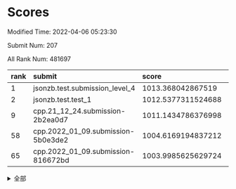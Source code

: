# Scores

Modified Time: 2022-04-06 05:23:30

Submit Num: 207

All Rank Num: 481697

| rank |               submit               |       score        |       sigma        | pk_num |
| :--- | :--------------------------------- | :----------------- | :----------------- | :----- |
| 1    | jsonzb.test.submission_level_4     | 1013.368042867519  | 0.8173504104099453 | 9307   |
| 2    | jsonzb.test.test_1                 | 1012.5377311524688 | 0.7972298761207571 | 9307   |
| 9    | cpp.21_12_24.submission-2b2ea0d7   | 1011.1434786376998 | 0.7831714420999297 | 9308   |
| 58   | cpp.2022_01_09.submission-5b0e3de2 | 1004.6169194837212 | 0.7196123397478472 | 9304   |
| 65   | cpp.2022_01_09.submission-816672bd | 1003.9985625629724 | 0.7167030582000429 | 9304   |


<details>
<summary>全部</summary>

| rank |                 submit                 |       score        |       sigma        | pk_num |
| :--- | :------------------------------------- | :----------------- | :----------------- | :----- |
| 1    | jsonzb.test.submission_level_4         | 1013.368042867519  | 0.8173504104099453 | 9307   |
| 2    | jsonzb.test.test_1                     | 1012.5377311524688 | 0.7972298761207571 | 9307   |
| 3    | gobigger.level_3.submission_level_3_41 | 1011.976402811168  | 0.787512938060303  | 9309   |
| 4    | gobigger.level_3.submission_level_3_45 | 1011.4211200310282 | 0.7947712856194488 | 9308   |
| 5    | gobigger.level_3.submission_level_3_20 | 1011.4205323253341 | 0.7815673324266288 | 9311   |
| 6    | gobigger.level_3.submission_level_3_47 | 1011.4039915792955 | 0.7573403999780712 | 9308   |
| 7    | gobigger.level_3.submission_level_3_14 | 1011.3844072809811 | 0.7716959409101912 | 9308   |
| 8    | gobigger.level_3.submission_level_3_18 | 1011.1656059020745 | 0.7879617472757809 | 9311   |
| 9    | cpp.21_12_24.submission-2b2ea0d7       | 1011.1434786376998 | 0.7831714420999297 | 9308   |
| 10   | gobigger.level_3.submission_level_3_22 | 1011.100175965973  | 0.7763345463756266 | 9307   |
| 11   | gobigger.level_3.submission_level_3_35 | 1011.0997666380448 | 0.7906396512421013 | 9307   |
| 12   | gobigger.level_3.submission_level_3_49 | 1011.0489419606815 | 0.7774275088203758 | 9304   |
| 13   | gobigger.level_3.submission_level_3_5  | 1010.7883003321563 | 0.76473362582935   | 9309   |
| 14   | gobigger.level_3.submission_level_3_25 | 1010.6526920981267 | 0.7631460162592864 | 9306   |
| 15   | gobigger.level_3.submission_level_3_36 | 1010.6230144964193 | 0.7707549586754422 | 9311   |
| 16   | gobigger.level_3.submission_level_3_37 | 1010.6110496249427 | 0.7647764881337907 | 9308   |
| 17   | gobigger.level_3.submission_level_3_48 | 1010.5192146198885 | 0.7607745347455569 | 9312   |
| 18   | gobigger.level_3.submission_level_3_2  | 1010.4393634549062 | 0.7848187248452826 | 9307   |
| 19   | gobigger.level_3.submission_level_3_1  | 1010.4258116740369 | 0.7407564255410706 | 9308   |
| 20   | gobigger.level_3.submission_level_3_21 | 1010.4244873890572 | 0.7576686865096608 | 9308   |
| 21   | gobigger.level_3.submission_level_3_39 | 1010.3946642202882 | 0.7773752054388445 | 9308   |
| 22   | gobigger.level_3.submission_level_3_16 | 1010.2998331126278 | 0.7650316183937979 | 9303   |
| 23   | gobigger.level_3.submission_level_3_12 | 1010.2921848546506 | 0.7628331922061893 | 9311   |
| 24   | gobigger.level_3.submission_level_3_17 | 1010.2426881576555 | 0.7585484494301069 | 9312   |
| 25   | gobigger.level_3.submission_level_3_23 | 1010.2283752660379 | 0.750355815635768  | 9306   |
| 26   | gobigger.level_3.submission_level_3_13 | 1010.1521527130743 | 0.7728236708906688 | 9308   |
| 27   | gobigger.level_3.submission_level_3_43 | 1010.1368620036707 | 0.7395623998431413 | 9309   |
| 28   | gobigger.level_3.submission_level_3_44 | 1009.907553682421  | 0.7575026126402425 | 9306   |
| 29   | gobigger.level_3.submission_level_3_42 | 1009.7877764251112 | 0.749830985537649  | 9304   |
| 30   | gobigger.level_3.submission_level_3_31 | 1009.6669437234518 | 0.7526360606468242 | 9309   |
| 31   | gobigger.level_3.submission_level_3_4  | 1009.635086931199  | 0.7580230072274274 | 9308   |
| 32   | gobigger.level_3.submission_level_3_19 | 1009.6234656121323 | 0.7567554052435684 | 9310   |
| 33   | gobigger.level_3.submission_level_3_27 | 1009.6041818870639 | 0.7512793967684303 | 9312   |
| 34   | gobigger.level_3.submission_level_3_40 | 1009.568906705125  | 0.7530344989549513 | 9308   |
| 35   | gobigger.level_3.submission_level_3_10 | 1009.5551078892574 | 0.7456267797405961 | 9309   |
| 36   | gobigger.level_3.submission_level_3_24 | 1009.5382943684087 | 0.7538801818580781 | 9312   |
| 37   | gobigger.level_3.submission_level_3_28 | 1009.5357697483518 | 0.7471349950495455 | 9313   |
| 38   | gobigger.level_3.submission_level_3_30 | 1009.4974572188801 | 0.7445115487678915 | 9306   |
| 39   | gobigger.level_3.submission_level_3_32 | 1009.4636749065767 | 0.7636760278533444 | 9312   |
| 40   | gobigger.level_3.submission_level_3_34 | 1009.4407989483537 | 0.760550293494389  | 9308   |
| 41   | gobigger.level_3.submission_level_3_11 | 1009.4115747446813 | 0.7395952434622491 | 9308   |
| 42   | gobigger.level_3.submission_level_3_3  | 1009.3270038657793 | 0.7565667792189048 | 9304   |
| 43   | gobigger.level_3.submission_level_3_9  | 1009.3185547771842 | 0.735625167481385  | 9309   |
| 44   | gobigger.level_3.submission_level_3_29 | 1009.1954061514326 | 0.7553943905066882 | 9307   |
| 45   | gobigger.level_3.submission_level_3_7  | 1009.1728243597763 | 0.7558735050759358 | 9307   |
| 46   | gobigger.level_3.submission_level_3_46 | 1009.045816376455  | 0.7368215245135957 | 9310   |
| 47   | gobigger.level_3.submission_level_3_8  | 1008.9288103239398 | 0.7495538404323577 | 9309   |
| 48   | gobigger.level_3.submission_level_3_38 | 1008.7604181485983 | 0.7516346763989145 | 9306   |
| 49   | gobigger.level_3.submission_level_3_26 | 1008.6858159442892 | 0.7555833112522826 | 9308   |
| 50   | gobigger.level_3.submission_level_3_0  | 1008.4286097621244 | 0.7371843679001239 | 9306   |
| 51   | gobigger.level_3.submission_level_3_33 | 1008.3609342010401 | 0.7429301066603252 | 9302   |
| 52   | gobigger.level_3.submission_level_3_15 | 1008.2662189171866 | 0.7234078871874917 | 9309   |
| 53   | gobigger.level_3.submission_level_3_6  | 1008.0199735052629 | 0.7707895629720235 | 9312   |
| 54   | gobigger.level_1.submission_level_1_2  | 1005.3173665762783 | 0.7143058329686546 | 9306   |
| 55   | gobigger.level_1.submission_level_1_34 | 1005.0872569013278 | 0.7248131998061258 | 9307   |
| 56   | gobigger.level_1.submission_level_1_26 | 1004.7957240534421 | 0.714347730491418  | 9309   |
| 57   | gobigger.level_1.submission_level_1_35 | 1004.715013203946  | 0.7263903765528112 | 9303   |
| 58   | cpp.2022_01_09.submission-5b0e3de2     | 1004.6169194837212 | 0.7196123397478472 | 9304   |
| 59   | gobigger.level_1.submission_level_1_19 | 1004.3870581884355 | 0.7200319959543781 | 9307   |
| 60   | gobigger.level_1.submission_level_1_36 | 1004.2135886884944 | 0.7030211944757069 | 9307   |
| 61   | gobigger.level_1.submission_level_1_43 | 1004.2092484475447 | 0.7211374990219893 | 9303   |
| 62   | gobigger.level_1.submission_level_1_20 | 1004.1783371243611 | 0.724667377413169  | 9309   |
| 63   | gobigger.level_1.submission_level_1_31 | 1004.0964205760217 | 0.7197733631026213 | 9307   |
| 64   | gobigger.level_1.submission_level_1_39 | 1004.0778581016739 | 0.7147129585616404 | 9307   |
| 65   | cpp.2022_01_09.submission-816672bd     | 1003.9985625629724 | 0.7167030582000429 | 9304   |
| 66   | gobigger.level_1.submission_level_1_45 | 1003.9284861361949 | 0.7113592039109868 | 9307   |
| 67   | gobigger.level_1.submission_level_1_38 | 1003.9004999657565 | 0.7193684356761688 | 9308   |
| 68   | gobigger.level_1.submission_level_1_11 | 1003.8795911577854 | 0.7240465991667707 | 9308   |
| 69   | gobigger.level_1.submission_level_1_10 | 1003.7606859521316 | 0.7014550578154536 | 9307   |
| 70   | gobigger.level_1.submission_level_1_13 | 1003.72865601436   | 0.7307413683821209 | 9309   |
| 71   | gobigger.level_1.submission_level_1_42 | 1003.6732559031277 | 0.7087695998549508 | 9309   |
| 72   | gobigger.level_1.submission_level_1_37 | 1003.660378262617  | 0.7244723569709578 | 9312   |
| 73   | gobigger.level_1.submission_level_1_0  | 1003.6522497883378 | 0.7231406789852353 | 9310   |
| 74   | gobigger.level_1.submission_level_1_49 | 1003.639526037716  | 0.7170478071158919 | 9309   |
| 75   | gobigger.level_1.submission_level_1_25 | 1003.5646450114538 | 0.7203456080139661 | 9307   |
| 76   | gobigger.level_1.submission_level_1_30 | 1003.5017699585095 | 0.7165085063911113 | 9310   |
| 77   | gobigger.level_1.submission_level_1_33 | 1003.4420819055349 | 0.7068020932208928 | 9306   |
| 78   | gobigger.level_1.submission_level_1_5  | 1003.3839457045284 | 0.7139358145937936 | 9309   |
| 79   | gobigger.level_1.submission_level_1_1  | 1003.3465503733322 | 0.7183265089612254 | 9309   |
| 80   | gobigger.level_1.submission_level_1_29 | 1003.3396254554491 | 0.7203644074066159 | 9300   |
| 81   | gobigger.level_1.submission_level_1_48 | 1003.2803893476449 | 0.7200050335677394 | 9309   |
| 82   | gobigger.level_1.submission_level_1_3  | 1003.1715427125471 | 0.7149588778829057 | 9311   |
| 83   | gobigger.level_1.submission_level_1_17 | 1003.099877290039  | 0.7101414101600485 | 9312   |
| 84   | gobigger.level_1.submission_level_1_16 | 1003.0566222926922 | 0.7162860723541996 | 9311   |
| 85   | gobigger.level_1.submission_level_1_47 | 1003.0345796575633 | 0.7108592315109734 | 9302   |
| 86   | gobigger.level_1.submission_level_1_15 | 1003.0063656449456 | 0.716681735609382  | 9311   |
| 87   | gobigger.level_1.submission_level_1_24 | 1003.0060539996299 | 0.7010924046277563 | 9308   |
| 88   | gobigger.level_1.submission_level_1_12 | 1002.9507507181181 | 0.7120456994871303 | 9312   |
| 89   | gobigger.level_1.submission_level_1_27 | 1002.9402300100694 | 0.7218685139839564 | 9309   |
| 90   | gobigger.level_1.submission_level_1_7  | 1002.9298457100253 | 0.7003230426169741 | 9308   |
| 91   | gobigger.level_1.submission_level_1_4  | 1002.834082841368  | 0.714076573586219  | 9306   |
| 92   | gobigger.level_1.submission_level_1_6  | 1002.7660669908302 | 0.7153241387447976 | 9309   |
| 93   | gobigger.level_1.submission_level_1_41 | 1002.7601872715998 | 0.7078789075544435 | 9309   |
| 94   | gobigger.level_1.submission_level_1_44 | 1002.6955895750438 | 0.7072495475661352 | 9308   |
| 95   | gobigger.level_1.submission_level_1_18 | 1002.6101358626634 | 0.7288135085447839 | 9312   |
| 96   | gobigger.level_1.submission_level_1_21 | 1002.566430836649  | 0.7126942563463843 | 9314   |
| 97   | gobigger.level_1.submission_level_1_28 | 1002.5327732155172 | 0.7058069714075342 | 9308   |
| 98   | gobigger.level_1.submission_level_1_14 | 1002.5281519920575 | 0.711778364570113  | 9307   |
| 99   | gobigger.level_1.submission_level_1_23 | 1002.4963305497143 | 0.7175805934234243 | 9314   |
| 100  | gobigger.level_1.submission_level_1_40 | 1002.4936508080483 | 0.7097928714378291 | 9306   |
| 101  | gobigger.level_1.submission_level_1_46 | 1002.4426071952505 | 0.7142053065715274 | 9312   |
| 102  | gobigger.level_1.submission_level_1_8  | 1002.4312615735619 | 0.7227013515780744 | 9309   |
| 103  | gobigger.level_1.submission_level_1_22 | 1002.2842739734534 | 0.715300638455754  | 9310   |
| 104  | gobigger.level_1.submission_level_1_9  | 1001.7697270580684 | 0.718785266063471  | 9309   |
| 105  | gobigger.level_1.submission_level_1_32 | 1001.331971306386  | 0.712981138472205  | 9311   |
| 106  | gobigger.random.submission_random_13   | 997.4072047082033  | 0.7028115281084888 | 9306   |
| 107  | gobigger.random.submission_random_39   | 996.9884134276716  | 0.7030273519698096 | 9307   |
| 108  | gobigger.random.submission_random_48   | 996.9685870486237  | 0.7138702988870888 | 9308   |
| 109  | gobigger.random.submission_random_41   | 996.8752193288195  | 0.7171556627780196 | 9307   |
| 110  | gobigger.random.submission_random_38   | 996.8636562189525  | 0.7141118229224088 | 9309   |
| 111  | gobigger.random.submission_random_6    | 996.6674259485667  | 0.7389425950139316 | 9306   |
| 112  | gobigger.random.submission_random_7    | 996.6523991380641  | 0.7157988022327256 | 9304   |
| 113  | gobigger.random.submission_random_20   | 996.4140230065698  | 0.7015213219776202 | 9314   |
| 114  | gobigger.random.submission_random_46   | 996.3993231119497  | 0.7126474002696976 | 9309   |
| 115  | gobigger.random.submission_random_22   | 996.3981583565353  | 0.7029533469025683 | 9311   |
| 116  | gobigger.random.submission_random_31   | 996.3857786511973  | 0.7067693671168803 | 9305   |
| 117  | gobigger.random.submission_random_26   | 996.3585510874656  | 0.7057851288404833 | 9302   |
| 118  | gobigger.random.submission_random_14   | 996.349824141094   | 0.7164658912732842 | 9310   |
| 119  | gobigger.random.submission_random_10   | 996.3207143008219  | 0.7014705332496949 | 9306   |
| 120  | gobigger.random.submission_random_12   | 996.2741486823419  | 0.7257230432995702 | 9310   |
| 121  | gobigger.random.submission_random_0    | 996.267024495447   | 0.7005828101772794 | 9310   |
| 122  | gobigger.random.submission_random_11   | 996.2427368239142  | 0.7115677964716529 | 9310   |
| 123  | gobigger.random.submission_random_32   | 996.2299473605876  | 0.7013543849275768 | 9308   |
| 124  | gobigger.random.submission_random_9    | 996.2172250043585  | 0.7182153219256558 | 9307   |
| 125  | gobigger.random.submission_random_16   | 996.1648769985943  | 0.7129134995462115 | 9309   |
| 126  | gobigger.random.submission_random_23   | 996.1473203106589  | 0.6961999612538292 | 9303   |
| 127  | gobigger.random.submission_random_37   | 996.1341750759585  | 0.6974356315393153 | 9306   |
| 128  | gobigger.random.submission_random_1    | 996.0876610018602  | 0.7136045217282352 | 9310   |
| 129  | gobigger.random.submission_random_25   | 995.978963537242   | 0.7037102374433462 | 9304   |
| 130  | gobigger.random.submission_random_40   | 995.9730784091955  | 0.7125385784943418 | 9308   |
| 131  | gobigger.random.submission_random_5    | 995.9690226752438  | 0.7066839923952924 | 9306   |
| 132  | gobigger.random.submission_random_36   | 995.9499954438414  | 0.7244288872044733 | 9307   |
| 133  | gobigger.random.submission_random_43   | 995.9398627641821  | 0.7175189832923516 | 9312   |
| 134  | gobigger.random.submission_random_8    | 995.9161426632814  | 0.703644810780286  | 9309   |
| 135  | gobigger.random.submission_random_49   | 995.9026781267976  | 0.7116305171663367 | 9310   |
| 136  | gobigger.random.submission_random_18   | 995.8772918133114  | 0.7032358998951479 | 9311   |
| 137  | gobigger.random.submission_random_17   | 995.8558722267514  | 0.7159543138948794 | 9305   |
| 138  | gobigger.random.submission_random_24   | 995.8537771904398  | 0.7241803836559555 | 9306   |
| 139  | gobigger.random.submission_random_34   | 995.8477368941567  | 0.7094269918654909 | 9314   |
| 140  | gobigger.random.submission_random_33   | 995.7863128416536  | 0.7176938525744195 | 9303   |
| 141  | gobigger.random.submission_random_44   | 995.7680764599654  | 0.7034559722079672 | 9308   |
| 142  | gobigger.random.submission_random_21   | 995.7661217569187  | 0.6981842151595181 | 9305   |
| 143  | gobigger.random.submission_random_45   | 995.7608789045951  | 0.7096847492392953 | 9306   |
| 144  | gobigger.random.submission_random_27   | 995.7282682593998  | 0.6984185299616897 | 9303   |
| 145  | gobigger.random.submission_random_42   | 995.6873905042306  | 0.711549445553634  | 9311   |
| 146  | gobigger.random.submission_random_3    | 995.6828326320707  | 0.7042178637951167 | 9305   |
| 147  | gobigger.random.submission_random_2    | 995.6302720012927  | 0.7028528170981153 | 9310   |
| 148  | gobigger.random.submission_random_28   | 995.5049161428045  | 0.7115059605225024 | 9312   |
| 149  | gobigger.random.submission_random_30   | 995.4190720289554  | 0.7088536994423619 | 9309   |
| 150  | gobigger.random.submission_random_35   | 995.3204951497817  | 0.7193696595622716 | 9312   |
| 151  | gobigger.random.submission_random_15   | 995.039516181363   | 0.7320505722055594 | 9307   |
| 152  | gobigger.random.submission_random_19   | 994.9879544054319  | 0.7147046317689496 | 9311   |
| 153  | gobigger.random.submission_random_4    | 994.9249358376353  | 0.7167330655391579 | 9311   |
| 154  | gobigger.random.submission_random_47   | 994.9213094268113  | 0.7190087886473762 | 9302   |
| 155  | gobigger.level_2.submission_level_2_16 | 994.7980932079494  | 0.7342084940606471 | 9310   |
| 156  | gobigger.level_2.submission_level_2_38 | 994.1152910988483  | 0.7255849392626432 | 9310   |
| 157  | gobigger.random.submission_random_29   | 993.8189719711424  | 0.7292450057832551 | 9305   |
| 158  | gobigger.level_2.submission_level_2_39 | 993.5034871182696  | 0.7265270092668934 | 9310   |
| 159  | gobigger.level_2.submission_level_2_18 | 993.4164827944372  | 0.7151419796933502 | 9308   |
| 160  | gobigger.level_2.submission_level_2_6  | 993.1346482061123  | 0.7416409969190902 | 9309   |
| 161  | gobigger.level_2.submission_level_2_35 | 993.0514015737187  | 0.7554376201256818 | 9311   |
| 162  | gobigger.level_2.submission_level_2_47 | 993.0254731937474  | 0.7282410530869203 | 9306   |
| 163  | gobigger.level_2.submission_level_2_13 | 993.0114453229434  | 0.7523584920762032 | 9307   |
| 164  | gobigger.level_2.submission_level_2_0  | 992.9860779419254  | 0.7395975428586344 | 9310   |
| 165  | gobigger.level_2.submission_level_2_32 | 992.9850291837405  | 0.7362551082725719 | 9312   |
| 166  | gobigger.level_2.submission_level_2_23 | 992.9763103507238  | 0.7469170265236017 | 9305   |
| 167  | gobigger.level_2.submission_level_2_29 | 992.9412162366646  | 0.7442765942093769 | 9307   |
| 168  | gobigger.level_2.submission_level_2_40 | 992.7577483861868  | 0.7382241486621527 | 9307   |
| 169  | gobigger.level_2.submission_level_2_31 | 992.7534073624834  | 0.7362741632903725 | 9306   |
| 170  | gobigger.level_2.submission_level_2_36 | 992.6909681016563  | 0.7490574947161889 | 9310   |
| 171  | gobigger.level_2.submission_level_2_5  | 992.6461515441966  | 0.7436795428906137 | 9304   |
| 172  | gobigger.level_2.submission_level_2_10 | 992.5971792877384  | 0.7303758406553515 | 9306   |
| 173  | gobigger.level_2.submission_level_2_43 | 992.5368176077934  | 0.7455898618852514 | 9309   |
| 174  | gobigger.level_2.submission_level_2_45 | 992.5328221839137  | 0.7674979287234518 | 9302   |
| 175  | gobigger.level_2.submission_level_2_25 | 992.5210417806784  | 0.764578528838885  | 9309   |
| 176  | gobigger.level_2.submission_level_2_14 | 992.510207655807   | 0.7556331014933712 | 9311   |
| 177  | gobigger.level_2.submission_level_2_11 | 992.508048313533   | 0.7303984900493727 | 9307   |
| 178  | gobigger.level_2.submission_level_2_46 | 992.4398425886047  | 0.7185429648820882 | 9311   |
| 179  | gobigger.level_2.submission_level_2_48 | 992.4355111613216  | 0.7549774613368513 | 9312   |
| 180  | gobigger.level_2.submission_level_2_34 | 992.4043364629814  | 0.7405780974947624 | 9308   |
| 181  | gobigger.level_2.submission_level_2_30 | 992.330775922796   | 0.7561744348974533 | 9307   |
| 182  | gobigger.level_2.submission_level_2_7  | 992.2088729067233  | 0.7644166522187782 | 9304   |
| 183  | gobigger.level_2.submission_level_2_33 | 992.0904316994822  | 0.7484702270304877 | 9308   |
| 184  | gobigger.level_2.submission_level_2_3  | 992.0803441711575  | 0.7565866727291652 | 9308   |
| 185  | gobigger.level_2.submission_level_2_17 | 992.028294791887   | 0.7443127025413093 | 9311   |
| 186  | gobigger.level_2.submission_level_2_21 | 991.9842857662453  | 0.7539427748063025 | 9311   |
| 187  | gobigger.level_2.submission_level_2_44 | 991.9295722925299  | 0.7719619437704908 | 9311   |
| 188  | gobigger.level_2.submission_level_2_27 | 991.928966481294   | 0.7526595964908688 | 9306   |
| 189  | gobigger.level_2.submission_level_2_49 | 991.7607624512223  | 0.7408092721457823 | 9308   |
| 190  | gobigger.level_2.submission_level_2_19 | 991.7361820649359  | 0.7587176509665934 | 9308   |
| 191  | gobigger.level_2.submission_level_2_4  | 991.4825273626666  | 0.7456403352921107 | 9308   |
| 192  | gobigger.level_2.submission_level_2_12 | 991.3975000440628  | 0.752765998557912  | 9310   |
| 193  | gobigger.level_2.submission_level_2_22 | 991.3871484943406  | 0.7541664876354819 | 9312   |
| 194  | gobigger.level_2.submission_level_2_37 | 991.3515287532072  | 0.7603902249578056 | 9305   |
| 195  | gobigger.level_2.submission_level_2_28 | 991.350021673222   | 0.7399705344025    | 9307   |
| 196  | gobigger.level_2.submission_level_2_24 | 991.3363283315905  | 0.7545216435071903 | 9307   |
| 197  | gobigger.level_2.submission_level_2_26 | 991.3311719201942  | 0.7589186973142397 | 9307   |
| 198  | gobigger.level_2.submission_level_2_9  | 991.3263861558709  | 0.7373842084615537 | 9312   |
| 199  | gobigger.level_2.submission_level_2_15 | 991.2789223592077  | 0.7719506159902526 | 9310   |
| 200  | gobigger.level_2.submission_level_2_42 | 991.2180898140101  | 0.736442403098539  | 9310   |
| 201  | gobigger.level_2.submission_level_2_41 | 991.205192692765   | 0.7374637795932709 | 9310   |
| 202  | gobigger.level_2.submission_level_2_8  | 991.0748410829158  | 0.7620061922862754 | 9309   |
| 203  | gobigger.level_2.submission_level_2_2  | 991.0679209225677  | 0.7787625183963063 | 9309   |
| 204  | gobigger.level_2.submission_level_2_1  | 990.956839222124   | 0.7807429408409763 | 9308   |
| 205  | gobigger.level_2.submission_level_2_20 | 990.5900476581645  | 0.755131875105994  | 9309   |
| 206  | gobigger.none.submission_none_0        | 978.4837459775957  | 1.301719858661116  | 9306   |
| 207  | gobigger.none.submission_none_1        | 975.5653221162333  | 1.482343339541343  | 9309   |

</details>